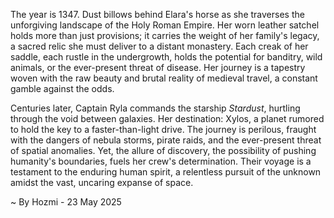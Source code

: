
The year is 1347.  Dust billows behind Elara's horse as she traverses the unforgiving landscape of the Holy Roman Empire.  Her worn leather satchel holds more than just provisions; it carries the weight of her family's legacy, a sacred relic she must deliver to a distant monastery.  Each creak of her saddle, each rustle in the undergrowth, holds the potential for banditry, wild animals, or the ever-present threat of disease.  Her journey is a tapestry woven with the raw beauty and brutal reality of medieval travel, a constant gamble against the odds.

Centuries later, Captain Ryla commands the starship *Stardust*, hurtling through the void between galaxies.  Her destination: Xylos, a planet rumored to hold the key to a faster-than-light drive.  The journey is perilous, fraught with the dangers of nebula storms, pirate raids, and the ever-present threat of spatial anomalies.  Yet, the allure of discovery, the possibility of pushing humanity's boundaries, fuels her crew's determination.  Their voyage is a testament to the enduring human spirit, a relentless pursuit of the unknown amidst the vast, uncaring expanse of space.

~ By Hozmi - 23 May 2025
